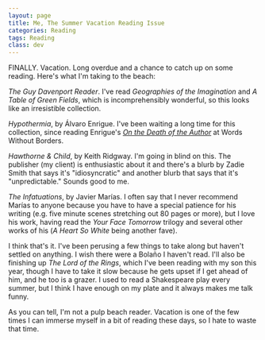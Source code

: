 ```yaml
---
layout: page
title: Me, The Summer Vacation Reading Issue
categories: Reading
tags: Reading
class: dev
---
```

FINALLY. Vacation. Long overdue and a chance to catch up on some reading. Here's what I'm taking to the beach:

*The Guy Davenport Reader*. I've read _Geographies of the Imagination_ and *A Table of Green Fields*, which is incomprehensibly wonderful,  so this looks like an irresistible collection. 

*Hypothermia*, by Álvaro Enrigue. I've been waiting a long time for this collection, since reading Enrigue's [*On the Death of the Author*](http://wordswithoutborders.org/article/on-the-death-of-the-author) at Words Without Borders.

*Hawthorne & Child*, by Keith Ridgway. I'm going in blind on this. The publisher (my client) is enthusiastic about it and there's a blurb by Zadie Smith that says it's "idiosyncratic" and another blurb that says that it's "unpredictable." Sounds good to me.

*The Infatuations*, by Javier Marías. I often say that I never recommend Marías to anyone because you have to have a special patience for his writing (e.g. five minute scenes stretching out 80 pages or more), but I love his work, having read the *Your Face Tomorrow* trilogy and several other works of his (*A Heart So White* being another fave). 

I think that's it. I've been perusing a few things to take along but haven't settled on anything. I wish there were a Bolaño I haven't read. I'll also be finishing up *The Lord of the Rings*, which I've been reading with my son this year, though I have to take it slow because he gets upset if I get ahead of him, and he too is a grazer. I used to read a Shakespeare play every summer, but I think I have enough on my plate and it always makes me talk funny.

As you can tell, I'm not a pulp beach reader. Vacation is one of the few times I can immerse myself in a bit of reading these days, so I hate to waste that time. 





